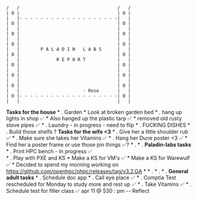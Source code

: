 ~~~
/   /                                     /   /
| O |                                     | O |
|   |- - - - - - - - - - - - - - - - - - -|   |
| O |                                     | O |
|   |                                     |   |
| O |                                     | O |
|   |                                     |   |
| O |                                     | O |
|   |        P A L A D I N   L A B S      |   |
| O |                                     | O |
|   |              R E P O R T            |   |
| O |                                     | O |
|   |                                     |   |
| O |                                     | O |
|   |                                     |   |
| O |                                     | O |
|   |                        - Rose       |   |
| O |- - - - - - - - - - - - - - - - - - -| O |
|   |                                     |   |
~~~

**Tasks for the house**
	* . Garden 
		* Look at broken garden bed
	* . hang up lights in shop ✅
		* Also hanged up the plastic tarp ✅
			* removed old rusty stove pipes ✅
	* . Laundry - in progress - need to flip
	* . FUCKING DISHES
	* . Build those shelfs ? 
**Tasks for the wife <3**
	* . Give her a little shoulder rub ✅
	* . Make sure she takes her Vitamins ✅
	* . Hang her Dune poster <3 ✅
		* Find her a poster frame or use those pin things ✅?
	* .
	* .
**Paladin-labs tasks**
	* . Print HPC bench - In progress ✅  
	* . Play with PXE and KS
		* Make a KS for VM's ✅
		* Make a KS for Warewulf ✅
			* Decided to spend my morning working on https://github.com/openhpc/ohpc/releases/tag/v3.2.GA
		* 
	* . 
	* .
	* .
**General adult tasks**
	* . Schedule doc app
	* . Call eye place ✅
	* . Comptia Test rescheduled for Monday to study more and rest up ✅
	* . Take Vitamins ✅
	* . Schedule test for filler class ✅ apr 11 @ 530 : pm
-- Reflect 
